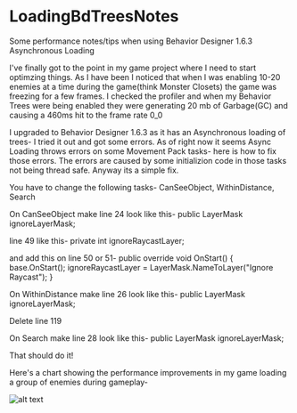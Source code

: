 # LoadingBdTreesNotes
Some performance notes/tips when using Behavior Designer 1.6.3 Asynchronous Loading

I've finally got to the point in my game project where I need to start optimzing things. As I have been
I noticed that when I was enabling 10-20 enemies at a time during the game(think Monster Closets) the game 
was freezing for a few frames. I checked the profiler and when my Behavior Trees were being enabled they
were generating 20 mb of Garbage(GC) and causing a 460ms hit to the frame rate 0_0

I upgraded to Behavior Designer 1.6.3 as it has an Asynchronous loading of trees- I tried it out and got
some errors. As of right now it seems Async Loading throws errors on some Movement Pack tasks- here is how 
to fix those errors. The errors are caused by some initializion code in those tasks not being thread safe.
Anyway its a simple fix.

You have to change the following tasks- CanSeeObject, WithinDistance, Search

On CanSeeObject make line 24 look like this-
 public LayerMask ignoreLayerMask;
 
 line 49 like this-
      private int ignoreRaycastLayer;
 
 and add this on line 50 or 51-
      public override void OnStart()
        {
            base.OnStart();
            ignoreRaycastLayer = LayerMask.NameToLayer("Ignore Raycast");
        }

On WithinDistance make line 26 look like this-
      public LayerMask ignoreLayerMask;

Delete line 119

On Search make line 28 look like this-
        public LayerMask ignoreLayerMask;
        
That should do it!

Here's a chart showing the performance improvements in my game loading a group of enemies during gameplay-

![alt text](https://i.imgur.com/44QcJIZ.png)
